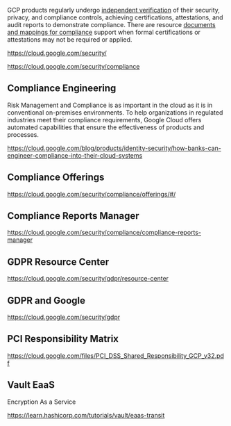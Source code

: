 



GCP products regularly undergo [independent verification](https://cloud.google.com/security/compliance
) of their security, privacy, and compliance controls, achieving certifications, attestations, and audit reports to demonstrate compliance. There are  resource [documents and mappings for compliance](https://cloud.google.com/security/compliance/compliance-reports-manager) support when formal certifications or attestations may not be required or applied.

https://cloud.google.com/security/

https://cloud.google.com/security/compliance

## Compliance Engineering

Risk Management and Compliance is as important in the cloud as it is in conventional on-premises environments. To help organizations in regulated industries meet their compliance requirements, Google Cloud offers automated capabilities that ensure the effectiveness of products and  processes. 

https://cloud.google.com/blog/products/identity-security/how-banks-can-engineer-compliance-into-their-cloud-systems

## Compliance Offerings

https://cloud.google.com/security/compliance/offerings/#/

## Compliance Reports Manager

https://cloud.google.com/security/compliance/compliance-reports-manager

## GDPR Resource Center

https://cloud.google.com/security/gdpr/resource-center

## GDPR and Google

https://cloud.google.com/security/gdpr


## PCI Responsibility Matrix

https://cloud.google.com/files/PCI_DSS_Shared_Responsibility_GCP_v32.pdf

## Vault EaaS

Encryption As a Service

https://learn.hashicorp.com/tutorials/vault/eaas-transit

